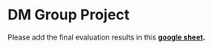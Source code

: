# DM Group Project

Please add the final evaluation results in this **[google sheet](https://docs.google.com/spreadsheets/d/1k60AkXDFQz_k-121w8mPMRsXo_avhIJ1guxCvzvGDRo/edit?usp=sharing).**
